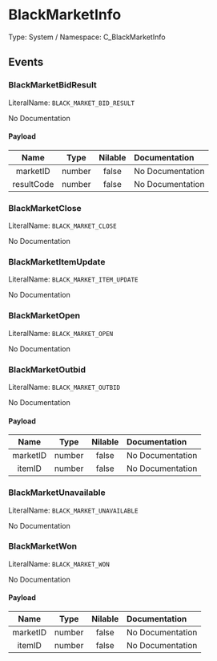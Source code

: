 # BlackMarketInfo

Type: System / Namespace: C_BlackMarketInfo

## Events

### BlackMarketBidResult
LiteralName: `BLACK_MARKET_BID_RESULT`

No Documentation

#### Payload
|Name|Type|Nilable|Documentation|
|:---:|:---:|:---:|:---|
|marketID|number|false|No Documentation|
|resultCode|number|false|No Documentation|
### BlackMarketClose
LiteralName: `BLACK_MARKET_CLOSE`

No Documentation

### BlackMarketItemUpdate
LiteralName: `BLACK_MARKET_ITEM_UPDATE`

No Documentation

### BlackMarketOpen
LiteralName: `BLACK_MARKET_OPEN`

No Documentation

### BlackMarketOutbid
LiteralName: `BLACK_MARKET_OUTBID`

No Documentation

#### Payload
|Name|Type|Nilable|Documentation|
|:---:|:---:|:---:|:---|
|marketID|number|false|No Documentation|
|itemID|number|false|No Documentation|
### BlackMarketUnavailable
LiteralName: `BLACK_MARKET_UNAVAILABLE`

No Documentation

### BlackMarketWon
LiteralName: `BLACK_MARKET_WON`

No Documentation

#### Payload
|Name|Type|Nilable|Documentation|
|:---:|:---:|:---:|:---|
|marketID|number|false|No Documentation|
|itemID|number|false|No Documentation|